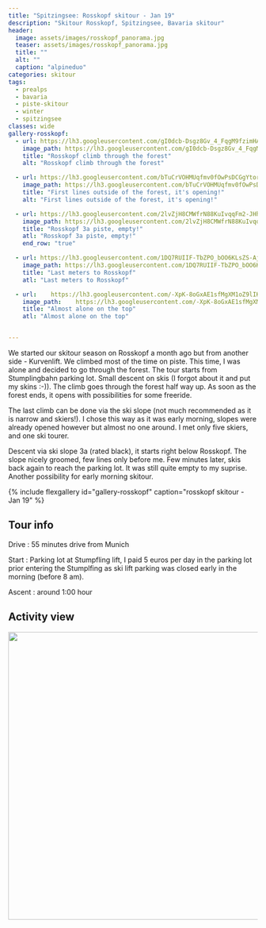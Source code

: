 ```yaml
---
title: "Spitzingsee: Rosskopf skitour - Jan 19"
description: "Skitour Rosskopf, Spitzingsee, Bavaria skitour"
header:
  image: assets/images/rosskopf_panorama.jpg
  teaser: assets/images/rosskopf_panorama.jpg
  title: ""
  alt: ""
  caption: "alpineduo"
categories: skitour
tags:
  - prealps
  - bavaria
  - piste-skitour
  - winter
  - spitzingsee
classes: wide
gallery-rosskopf:
  - url: https://lh3.googleusercontent.com/gI0dcb-Dsgz8Gv_4_FqgM9fzimHAXkCbJRHyvXHWGsIjZK2ktUcc4uJLc7Qt3wbGnstTK37c7_-V-w664T8qljH--zWdWGta67G-YqsP5xsf1ORyZJ4wDayjVtnNnGtyJBvHChYSWstJPBKvjWsAVScEI9N7n9m-GsspFxp5MvSoLxCWwRnKi2LquDEimI48Np_0SogxhUkOH2C9K89UBlqBa2FMMeRyPpB82RmVA4w3KqZHtJ4cKmBqNJDYoX3hwqXhVMpncDvrdMmQbZNN0sEbgrMKm7fxz_eH9PqT0Nd5IqixzjVv1jveNxP2vCdtp52Pva-PD1lTBUJgW7oa9SmtnW_8E6EdWNlt1PKoAWrsNz_e6-Wz9MlaiEJ24T6NuFrmflmJVgqIwJpQGmjwYy588X59DHtYQz2JrEeinUrwjqdiKyoqycBCd6KmIyh1JK4MXC7J2Vjc-BdRxTN1mVxIgIO-2hy_lD309NuK0nWy_u2IpbGtR0NZ3Cz-6nLZvJuGBpN8Xm4JUB51QIQghH922VsQDxarR-2ibggQC4r3cdr_FAoCRzW2WjAwHRRYu4XclijtDC6_Cni_VwOdJfetn36xymi66RGcbi1x9EoQCoT77BJgsViz7BcWlQbSFJR-bT6Dw9yioigHPJEuFOIn_es2Gg9OM6x-X94pOoICaejfNcvXPYC0Uu1jKyaEK-659NbkTrN7Y9vj3cU=w1084-h1444-no
    image_path: https://lh3.googleusercontent.com/gI0dcb-Dsgz8Gv_4_FqgM9fzimHAXkCbJRHyvXHWGsIjZK2ktUcc4uJLc7Qt3wbGnstTK37c7_-V-w664T8qljH--zWdWGta67G-YqsP5xsf1ORyZJ4wDayjVtnNnGtyJBvHChYSWstJPBKvjWsAVScEI9N7n9m-GsspFxp5MvSoLxCWwRnKi2LquDEimI48Np_0SogxhUkOH2C9K89UBlqBa2FMMeRyPpB82RmVA4w3KqZHtJ4cKmBqNJDYoX3hwqXhVMpncDvrdMmQbZNN0sEbgrMKm7fxz_eH9PqT0Nd5IqixzjVv1jveNxP2vCdtp52Pva-PD1lTBUJgW7oa9SmtnW_8E6EdWNlt1PKoAWrsNz_e6-Wz9MlaiEJ24T6NuFrmflmJVgqIwJpQGmjwYy588X59DHtYQz2JrEeinUrwjqdiKyoqycBCd6KmIyh1JK4MXC7J2Vjc-BdRxTN1mVxIgIO-2hy_lD309NuK0nWy_u2IpbGtR0NZ3Cz-6nLZvJuGBpN8Xm4JUB51QIQghH922VsQDxarR-2ibggQC4r3cdr_FAoCRzW2WjAwHRRYu4XclijtDC6_Cni_VwOdJfetn36xymi66RGcbi1x9EoQCoT77BJgsViz7BcWlQbSFJR-bT6Dw9yioigHPJEuFOIn_es2Gg9OM6x-X94pOoICaejfNcvXPYC0Uu1jKyaEK-659NbkTrN7Y9vj3cU=w300-h400-no
    title: "Rosskopf climb through the forest"
    alt: "Rosskopf climb through the forest"

  - url: https://lh3.googleusercontent.com/bTuCrVOHMUqfmv0fOwPsDCGgYtorFqP8q7STuZxTjEvTh66ih7wd0P--ZnpQbxKnGDVFTcpWKJdCwot_Dg0I5PfftLeFy2kuaNUFm3iewTxaRrfDoIWADllJ_0t8nYTxkFtT6J4lot-AXaKJoGQvvUpzAYfhXxmIlZ6QlrcfBqLeItHJIWBxG4GQ_ZYDUGctviJbWZIGwJBPKsKelKNY4NCB9ZoRprIulzd4TLsexzzHpzeIHe58l24nky5BUXTX99sWYsKi-5ahFQK0IPa4gu46rZb15sMicvnm9w3zF_JBmPG5MYc7mPwnIZ3pjg5pE8C92F92PMIIZZEBqBKcnuxoFuRxQzXOFAUibp77VlfteJQuNNPdvSyND2cWcmLp0Xg9xTqOKaDlyCJWSglS-pQWr6ycIJMvobRyqbt0I6XdURNZ0pjtyfCMORMOgPXvK9aSYKgK9B5Q024ED-pN1p-n8hJGQugMKcGZxZS9Gmqv2kdwW_-LLXIJAwc65_WqucY56waMSR1jfgwHeDkkl8DwhjnAsZAWkHvS-Wuk4COVAnBTyhaV0WfIOo3n8tbEp02IKH4dxAxC4DZQEk9GK2xDeyWrzt1i5yxuYs-G7m27gyx06bD1Bj1RJ5-kRlzZgxMqF1gzBGMHkWN38VwB2SjYO7IE5_OGJsEuR58dFKi8YeyPGc2X3zrRi82R4DABVAO4mZ91jaybv6qIQYU=w1084-h1444-no
    image_path: https://lh3.googleusercontent.com/bTuCrVOHMUqfmv0fOwPsDCGgYtorFqP8q7STuZxTjEvTh66ih7wd0P--ZnpQbxKnGDVFTcpWKJdCwot_Dg0I5PfftLeFy2kuaNUFm3iewTxaRrfDoIWADllJ_0t8nYTxkFtT6J4lot-AXaKJoGQvvUpzAYfhXxmIlZ6QlrcfBqLeItHJIWBxG4GQ_ZYDUGctviJbWZIGwJBPKsKelKNY4NCB9ZoRprIulzd4TLsexzzHpzeIHe58l24nky5BUXTX99sWYsKi-5ahFQK0IPa4gu46rZb15sMicvnm9w3zF_JBmPG5MYc7mPwnIZ3pjg5pE8C92F92PMIIZZEBqBKcnuxoFuRxQzXOFAUibp77VlfteJQuNNPdvSyND2cWcmLp0Xg9xTqOKaDlyCJWSglS-pQWr6ycIJMvobRyqbt0I6XdURNZ0pjtyfCMORMOgPXvK9aSYKgK9B5Q024ED-pN1p-n8hJGQugMKcGZxZS9Gmqv2kdwW_-LLXIJAwc65_WqucY56waMSR1jfgwHeDkkl8DwhjnAsZAWkHvS-Wuk4COVAnBTyhaV0WfIOo3n8tbEp02IKH4dxAxC4DZQEk9GK2xDeyWrzt1i5yxuYs-G7m27gyx06bD1Bj1RJ5-kRlzZgxMqF1gzBGMHkWN38VwB2SjYO7IE5_OGJsEuR58dFKi8YeyPGc2X3zrRi82R4DABVAO4mZ91jaybv6qIQYU=w300-h400-no
    title: "First lines outside of the forest, it's opening!"
    alt: "First lines outside of the forest, it's opening!"

  - url: https://lh3.googleusercontent.com/2lvZjH8CMWfrN88KuIvqqFm2-JHhra_-XXgYeJTKhrMXGmsdhxWScxjAOLY4XA0v7GBU_NsBc_ZT_cskwJCNWpmj6cjtsPHrvejpVMJ608WuXBMvTD7YYlk25yWTzc2CHnj7FtggtxSbgo3KiUxp20GZLvVZAqRqXFZtffziB0L640RGwU0Z0c-KeLOhyPnGleuAW4SFJ04clHon3660uOhTWLZewfA9gS8o2ZdnVg1B4-qL24YUAFW2PhdOvvJCdSCprAdkbMARWN45ihhe5jjiWnNOQcOAl8DPwZen1U33ULU3x1vIz_ofpGZgHlbXNSqwndGMykw2-APHGrLvvRYdo09soDCv_PTpHKcZ9zaEi5HB2Vov8en-YrKyTE9PWlesWf2wkz3z0xGbnkUaDi3QBQz9v1DXk-JeZ2-PXoFZ6pAsyBifLyGVxPVzN5zpAjn_P8GyMmdHbrDGhz0mstCP-VoyP-PS-DsFXuAiygp7sGOHA906IM7S-PMrqhXzsQ0BJVxm-YUtbuPudblzlER0-yZuhIJPIUl3-cP0G8IzvFsnDcXCXSG1MClXBoQSwXs6gfjF4e6BUvEIOtv7tU8XEZ78_aKyK8BYXNU1R3AsnZKThhG_fqN0ZE5p-PxWQHWj4rqXYdWG1nEvO4FV3dsPV03y--FuBCs_HbpAWCqlONjYpuguL95w4qdywJ4VWc_vzKBUnD2SdQgoBNg=w1084-h1444-no
    image_path: https://lh3.googleusercontent.com/2lvZjH8CMWfrN88KuIvqqFm2-JHhra_-XXgYeJTKhrMXGmsdhxWScxjAOLY4XA0v7GBU_NsBc_ZT_cskwJCNWpmj6cjtsPHrvejpVMJ608WuXBMvTD7YYlk25yWTzc2CHnj7FtggtxSbgo3KiUxp20GZLvVZAqRqXFZtffziB0L640RGwU0Z0c-KeLOhyPnGleuAW4SFJ04clHon3660uOhTWLZewfA9gS8o2ZdnVg1B4-qL24YUAFW2PhdOvvJCdSCprAdkbMARWN45ihhe5jjiWnNOQcOAl8DPwZen1U33ULU3x1vIz_ofpGZgHlbXNSqwndGMykw2-APHGrLvvRYdo09soDCv_PTpHKcZ9zaEi5HB2Vov8en-YrKyTE9PWlesWf2wkz3z0xGbnkUaDi3QBQz9v1DXk-JeZ2-PXoFZ6pAsyBifLyGVxPVzN5zpAjn_P8GyMmdHbrDGhz0mstCP-VoyP-PS-DsFXuAiygp7sGOHA906IM7S-PMrqhXzsQ0BJVxm-YUtbuPudblzlER0-yZuhIJPIUl3-cP0G8IzvFsnDcXCXSG1MClXBoQSwXs6gfjF4e6BUvEIOtv7tU8XEZ78_aKyK8BYXNU1R3AsnZKThhG_fqN0ZE5p-PxWQHWj4rqXYdWG1nEvO4FV3dsPV03y--FuBCs_HbpAWCqlONjYpuguL95w4qdywJ4VWc_vzKBUnD2SdQgoBNg=w300-h400-no
    title: "Rosskopf 3a piste, empty!"
    atl: "Rosskopf 3a piste, empty!"
    end_row: "true"

  - url: https://lh3.googleusercontent.com/1DQ7RUIIF-TbZPO_bOO6KLsZS-AjVw45sQT2n3A5BVyoKDhSyxR7yPSfo_k3gccESWsPTF08kD_6zeK-DWF7Dk21FibISVU56g3w6L_2eFekLDHzo924PUJhgrQXSA5Lmi9wXQagI9qA1DEUTFgrMPnSjq5b7o6Sft98KgEZ7N2Ip6-LF9bjg4gC98FW7OzkAJkmxTmN0CFmHzgFw8HOcsza8ZCu2Rn_Xq4De8cceW3YpRVU4N7odXyDR6hF673pE-ebhzzBcHRXc-E83Bz7sYa7rmSoFcM_TAW_Eh_A7LmnW1130WN99YOWfWMJI_uSv6dqR7HJutPObjcAqALNt0EPwfJdkQV4X5abOAJ5nZwy_GHT-s8lDtjB_7JskKjPqItIwzTIHeYqbAkJ4fv7fwYNtWB0OCZFSt64R8cEaxNdhCKW0RmFDB00LN6lXqChdSZlcBeStyCeViMFIyhetzAu3sdqFW9T-vUSsXNAr2xasQebGTn02aShO5jZ-9uu_2ll9dzkB_gmuV8Mp81mZ5VGz13mJAAURZpezHlt_Y6wt6J168r2Y9vy-g8sf1r6pVPZTtlrvZQ3em6kxr-Tp_EbizPgkCrJSLJTIdKztYJp2s9rcLc6BBWTMJ-xt7ffBZNmiRyfDjohHUy17F4ALS-9Xsz6HWfY_offYhuJOFe8tCtwoz-O9uCAPi7CwFyu5MnftaPN2JaElZzcPXY=w1084-h1444-no
    image_path: https://lh3.googleusercontent.com/1DQ7RUIIF-TbZPO_bOO6KLsZS-AjVw45sQT2n3A5BVyoKDhSyxR7yPSfo_k3gccESWsPTF08kD_6zeK-DWF7Dk21FibISVU56g3w6L_2eFekLDHzo924PUJhgrQXSA5Lmi9wXQagI9qA1DEUTFgrMPnSjq5b7o6Sft98KgEZ7N2Ip6-LF9bjg4gC98FW7OzkAJkmxTmN0CFmHzgFw8HOcsza8ZCu2Rn_Xq4De8cceW3YpRVU4N7odXyDR6hF673pE-ebhzzBcHRXc-E83Bz7sYa7rmSoFcM_TAW_Eh_A7LmnW1130WN99YOWfWMJI_uSv6dqR7HJutPObjcAqALNt0EPwfJdkQV4X5abOAJ5nZwy_GHT-s8lDtjB_7JskKjPqItIwzTIHeYqbAkJ4fv7fwYNtWB0OCZFSt64R8cEaxNdhCKW0RmFDB00LN6lXqChdSZlcBeStyCeViMFIyhetzAu3sdqFW9T-vUSsXNAr2xasQebGTn02aShO5jZ-9uu_2ll9dzkB_gmuV8Mp81mZ5VGz13mJAAURZpezHlt_Y6wt6J168r2Y9vy-g8sf1r6pVPZTtlrvZQ3em6kxr-Tp_EbizPgkCrJSLJTIdKztYJp2s9rcLc6BBWTMJ-xt7ffBZNmiRyfDjohHUy17F4ALS-9Xsz6HWfY_offYhuJOFe8tCtwoz-O9uCAPi7CwFyu5MnftaPN2JaElZzcPXY=w300-h400-no
    title: "Last meters to Rosskopf"
    atl: "Last meters to Rosskopf"

  - url:    https://lh3.googleusercontent.com/-XpK-8oGxAE1sfMgXM1oZ9lIKE11WZ1oFp9OT024puOhdWFr79X4Hnjt5WOB6YmD7NXkB6_ap3yb_-XTfz15huAC0ZNA1rreBGaYTVcUWSGIuJ2H9P5N8vLR_s5lFCPshkJRSJEGtUqwdYZqZmydoS5JKiYNCbe_Z-N8YJ8k0JpdHSMAlkGe6YyTLv2lEs-5h1g4K3Opz2kd5soNT0OKuSSIMdlD3tk59Ogunwzd9jpgcPKJIuOClvXvCBTmu9Zazi1bsTrxhVcQn3sHZIM9MwKbWa6ySfaMBbxMP99WiV8h-4lim-ygoBXvOC3X8ugMnLo3Ts4rh_OoJv4LWBYuoYmBDy4ZLLvjvsdrrLto8DxE1SIuo7XPwIB1U5io2ws9dinMOjvcNoM0VPLaSLuustCqKv9TJqwqm580g9Pt7VgwhxCZyliDbjDok_ih0fY8dO2PqjLUfT3EhIx4F6dHj4TybYWs0vSJ_Sewd6nQB53HHBp2UcNWPgkVEubUmCLTxRXQplFx_j6hjeV1BE5oKFoz5NLUzsWC2ImiYB1PUodqCes7oaczPOMYwuZn1JAL0i-ia-aV2aJIvW9ayEnQrJ0Y5IMFJKgo2rpRjZzaEIPqiwGHNOixNADz1o2KS-tVSADxi29oVwmakfw_sjgTKlwiC-PQLfma-EfwoEGXdnon8XG5iwlXiVC3M8ln40NwxDSw4mZvem3vV3L-bAw=w1084-h1444-no
    image_path:    https://lh3.googleusercontent.com/-XpK-8oGxAE1sfMgXM1oZ9lIKE11WZ1oFp9OT024puOhdWFr79X4Hnjt5WOB6YmD7NXkB6_ap3yb_-XTfz15huAC0ZNA1rreBGaYTVcUWSGIuJ2H9P5N8vLR_s5lFCPshkJRSJEGtUqwdYZqZmydoS5JKiYNCbe_Z-N8YJ8k0JpdHSMAlkGe6YyTLv2lEs-5h1g4K3Opz2kd5soNT0OKuSSIMdlD3tk59Ogunwzd9jpgcPKJIuOClvXvCBTmu9Zazi1bsTrxhVcQn3sHZIM9MwKbWa6ySfaMBbxMP99WiV8h-4lim-ygoBXvOC3X8ugMnLo3Ts4rh_OoJv4LWBYuoYmBDy4ZLLvjvsdrrLto8DxE1SIuo7XPwIB1U5io2ws9dinMOjvcNoM0VPLaSLuustCqKv9TJqwqm580g9Pt7VgwhxCZyliDbjDok_ih0fY8dO2PqjLUfT3EhIx4F6dHj4TybYWs0vSJ_Sewd6nQB53HHBp2UcNWPgkVEubUmCLTxRXQplFx_j6hjeV1BE5oKFoz5NLUzsWC2ImiYB1PUodqCes7oaczPOMYwuZn1JAL0i-ia-aV2aJIvW9ayEnQrJ0Y5IMFJKgo2rpRjZzaEIPqiwGHNOixNADz1o2KS-tVSADxi29oVwmakfw_sjgTKlwiC-PQLfma-EfwoEGXdnon8XG5iwlXiVC3M8ln40NwxDSw4mZvem3vV3L-bAw=w300-h400-no
    title: "Almost alone on the top"
    atl: "Almost alone on the top"


---
```


We started our skitour season on Rosskopf a month ago but from another side - Kurvenlift. We climbed most of the time on piste. This time, I was alone and decided to go through the forest. The tour starts from Stumplingbahn parking lot. Small descent on skis (I forgot about it and put my skins :-)). The climb goes through the forest half way up. As soon as the forest ends, it opens with possibilities for some freeride.

The last climb can be done via the ski slope (not much recommended as it is narrow and skiers!). I chose this way as it was early morning, slopes were already opened however but almost no one around. I met only five skiers, and one ski tourer.

Descent via ski slope 3a (rated black), it starts right below Rosskopf. The slope nicely groomed, few lines only before me. Few minutes later, skis back again to reach the parking lot. It was still quite empty to my suprise. 
Another possibility for early morning skitour.

{% include flexgallery id="gallery-rosskopf" caption="rosskopf skitour - Jan 19" %}

## Tour info

Drive
: 55 minutes drive from Munich

Start
: Parking lot at Stumpfling lift, I paid 5 euros per day in the parking lot prior entering the Stumplfing as ski lift parking was closed early in the morning (before 8 am).

Ascent
: around 1:00 hour 

## Activity view

<a href="https://www.komoot.com/tour/55207462?ref=wtd"><img src="https://www.komoot.com/tour/55207462/embed?image=1&profile=1&width=640&height=580" width="640" height="580"/></a>
